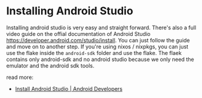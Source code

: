 # Installing Android Studio

Installing android studio is very easy and straight forward. There's also a full video guide on the offial documentation of Android Studio https://developer.android.com/studio/install. You can just follow the guide and move on to another step. If you're using nixos / nixpkgs, you can just use the flake inside the `android-sdk` folder and use the flake. The flaek contains only android-sdk and no android studio because we only need the emulator and the android sdk tools.

read more:
- [Install Android Studio | Android Developers](https://developer.android.com/studio/install) 
